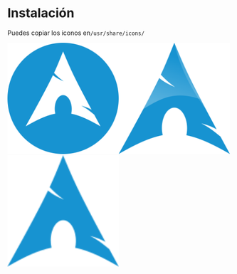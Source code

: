 # Instalación

Puedes copiar los iconos en`/usr/share/icons/`


<img src="386451_arch%20linux_archlinux_icon.svg" width="250" height="250"><img src="arch-linux-seeklogo.com.svg" width="250" height="250"><img src="archlinux-icon.svg" width="250" height="250">
